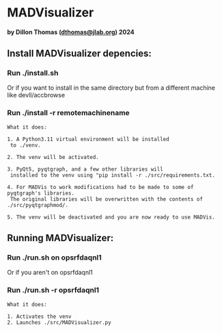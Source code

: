 # MADVisualizer 
#### by Dillon Thomas (dthomas@jlab.org) 2024


## Install MADVisualizer depencies:

### Run ./install.sh

Or if you want to install in the same directory but from a different machine like devll/accbrowse
### Run ./install -r remotemachinename
	
	What it does:

	1. A Python3.11 virtual environment will be installed
	 to ./venv.
	
	2. The venv will be activated.

	3. PyQt5, pyqtgraph, and a few other libraries will
	 installed to the venv using "pip install -r ./src/requirements.txt.
	
	4. For MADVis to work modifications had to be made to some of pyqtgraph's libraries.
	 The original libraries will be overwritten with the contents of ./src/pyqtgraphmod/.

	5. The venv will be deactivated and you are now ready to use MADVis.

## Running MADVisualizer:
	
### Run ./run.sh on opsrfdaqnl1

Or if you aren't on opsrfdaqnl1
### Run ./run.sh -r opsrfdaqnl1

	What it does:

	1. Activates the venv
	2. Launches ./src/MADVisualizer.py
	

	
